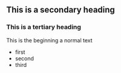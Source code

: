 ## This is a secondary heading
### This is a tertiary heading
This is the beginning a normal text

* first
* second
* third

